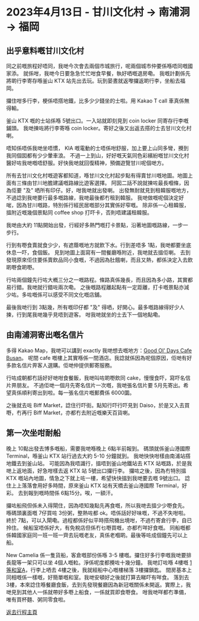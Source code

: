 # 2023年4月13日 - 甘川文化村 -> 南浦洞 -> 福岡

## 出乎意料嘅甘川文化村

同之前嘅旅程好唔同，我哋今次會去兩個市城旅行，呢兩個城市仲要係喺唔同嘅國家添。
就係咁，我哋今日要急急忙忙咁食早餐，執好哂嘅退房嘞。
我嘅計劃係先將啲行李寄存喺釜山 KTX 站先出去玩。玩到晏晝就返嚟攞返啲行李，坐船去福岡。

攞住咁多行李，梗係唔撘地鐵，比多少少錢坐的士啦。用 Kakao T call 車真係無得輸。

釜山 KTX 嘅的士站係喺 5號出口。一入站就即刻見到 coin locker 同寄存行李嘅鋪頭。
我哋揀咗將行李寄喺 coin locker。寄好之後又出返去撘的士去甘川文化村喇。

唔知係唔係我哋坐唔慣， KIA 嘅電動的士唔係咁舒服，加上要上山同多彎，攪到我同個囡都有少少暈車浪。
不過一上到山，好好嘅天氣同色彩繽紛嘅甘川文化村醫好咗我哋嘅唔舒服。好快我哋就回復精神，預備遊覽甘川呢個哋方。

所有去甘川文化村嘅遊客都知道，喺甘川文化村起步點有得賣甘川嘅地圖。地圖上面有三條由甘川地膽建議嘅路線比遊客選擇。
阿囡二話不說就揀咗最長嗰條，因為佢要 "及" 哂所有印仔。好，咁我哋就出發喇。
出發無耐就見到租韓服嘅地方，不過諗到我哋要行最多嘅路線，我哋最後都冇租到韓服。
我哋做嘅呢個決定好啱，因為甘川嘅路，特別係行經民居嘅部分其實係好窄嘅。
除非係一心租韓服，搵附近嘅幾個景點同 coffee shop 打吓卡，否則唔建議租韓服。

我哋由大約 11點開始出發，行經好多熱門嘅打卡景點，沿著地圖嘅路線，一步一步行。

行到有嘢食賣就食少少，有遮蔭嘅地方就飲下水。行到差唔多 1點，我哋都要坐底休息一吓，食個飯。
見到地圖上面寫有一間餐廳喺附近，我哋就去搵佢喇。
去到發現原來佢住要係賣飲品同小食嘅，不過因為肚餓喇，而且又熱，都係決定入去飲啲嘢食啲嘢。

行咗兩個鐘先行咗大槪三分之一嘅路程。條路真係幾長，而且因為多小路，其實都易行錯。我哋就行錯咗兩次嘞。
之後嘅路程離起點有一定距離，打卡嘅景點亦減少咗。多咗嘅係可以感受不同文化嘅店舖。

最後我哋行到 3點幾，所有嘅印仔都 "及" 得哂，好開心。最多嘅路線得好少人揀，行到尾我哋幾乎見唔到遊客。
咁我哋就坐的士去下一個地點嘞。

## 由南浦洞寄出嘅名信片

多得 Kakao Map，我哋可以講到 exactly 我哋想去嘅地方：[Good Ol' Days Cafe Busan](https://www.instagram.com/goodoldays_cafe/)。
呢間 cafe 嘅樓上其實喺係一間酒店。我諗就係因為呢個原因，佢哋有好多款名信片畀客人選購。佢哋仲提供郵寄服務。

行咗成朝都冇話好好哋咁食餐飯，我哋叫咗啲嘢飲同 cake，慢慢食吓，寫吓名信片畀朋友。
不過佢哋一個月先寄名信片一次嘅，我哋張名信片要 5月先寄出。希望真係順利寄出到啦。每一張名信片嘅郵費係 6000圜。

之後就去咗 Biff Market，諗住行吓街。點知行吓行吓見到 Daiso，於是又入去買嘢，冇再行 Biff Market，亦都冇去附近嘅樂天百貨喇。

## 第一次坐咁耐船

晚上 10點出發去博多嘅船，需要我哋喺晚上 6點半前報到。
碼頭就係釜山港國際 Terminal，喺釜山 KTX 站行過去大約 5-10 分鐘就到。
我哋快快咁樣由南浦站撘地鐵去到釜山站。
可能因為我唔識行，搵唔到釜山地鐵站去 KTX 站嘅路，於是我哋上返地面，好急咁樣去返 KTX 站 5號出口攞行李。
攞咗之後，因為冇特別搵 KTX 嘅站內地圖，情急之下就上咗一樓，希望快快搵到我哋要去嘅 9號出口。
諗住上上落落會用好多時間，原來釜山 KTX 站有天橋去釜山港國際 Terminal，好彩。
去到報到嘅時間係 6點15分。唉，一額汗。

攞咗船飛但係未入得閘住，因為唔知幾點先再食嘅，所以我哋去搵少少嘢食先。
喺碼頭裏面嘅 7仔買咗 3份粥，整熱咗都 ok。唔係話好好味嘅，不過不失咁啦。
終於 7點，可以入閘嘞。過程都係好似平時撘飛機出境咁，不過冇寄倉行李，自已拎住。
候船室唔係好大，有免稅店但係冇乜嘢買嘅，亦都冇咩好食嘅。
同船嘅都係韓國家庭同一班一班一齊去玩嘅老友，真係老嗰啲。最後等咗成個鐘先可以上船。

New Camelia 係一隻貨船，客倉嘅部份係喺 3-5 樓嘅。攞住好多行李嘅我哋要排長龍等一架只可以坐 4個人嘅𨋢。淨係呢度都攪咗十幾分鐘。
我哋訂咗喺 4樓嘅 [1等和室A](https://www.camellia-line.co.jp/shipfacility/roomguide/#04)，行李上哂去 4樓之後，我就經船中心嘅樓梯落 3樓攞鎖匙。
間房基本上同相嘅係一樣嘅，好簡單嘅和室。我哋安頓好之後就打算去睇吓有咩食。
落到去 3樓，本來諗住喺餐廳食飯，去到先發現餐廳因為新冠嘅關係未開返。實際上，我哋見到其他人一係就帶好多嘢上船食，一係就買即食嘢食。
咁我哋咩都冇準備，唯有買杯麵、粥同零食啦。

[返去行程主頁](https://github.com/carlosclk/trips/tree/main/2023-04_Busan_n_Fukuoka)
